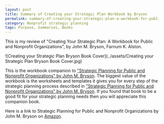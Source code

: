 ```yaml
---
layout: post
title: Summary of Creating your Strategic Plan Workbook by Bryson
permalink: summary-of-creating-your-strategic-plan-a-workbook-for-public-and-nonprofit-organizations-by-john-bryson-and-farnum-alston
category: Nonprofit strategic planning
tags: Purpose, Summaries, Books
---
```

This is my review of "Creating Your Strategic Plan: A Workbook for Public and Nonprofit Organizations", by John M. Bryson, Farnum K. Alston.



![Creating your Strategic Plan Bryson Book Cover](../assets/Creating your Strategic Plan Bryson Book Cover.jpg)



This is the workbook companion to ["Strategic Planning for Public and Nonprofit Organizations" by John M. Bryson](summary-of-strategic-planning-for-public-and-nonprofit-organizations-by-john-bryson).  The biggest value of the workbook is the worksheets and templates it gives you for every step of the strategic planning process described in ["Strategic Planning for Public and Nonprofit Organizations" by John M. Bryson](summary-of-strategic-planning-for-public-and-nonprofit-organizations-by-john-bryson). If you found that book to be a good fit for your strategic planning needs then you will appreciate this companion book.

Here is a link to Strategic Planning for Public and Nonprofit Organizations by John M. Bryson on [Amazon](https://smile.amazon.com/Creating-Your-Strategic-Plan-Organizations/dp/047040535X).

